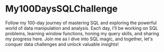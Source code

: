 # My100DaysSQLChallenge
Follow my 100-day journey of mastering SQL and exploring the powerful world of data manipulation and analysis. Each day, I'll be working on SQL problems, learning window functions, honing my query skills, and sharing my progress here. Join me as I dive into SQL magic, and together, let's conquer data challenges and unlock valuable insights! 
